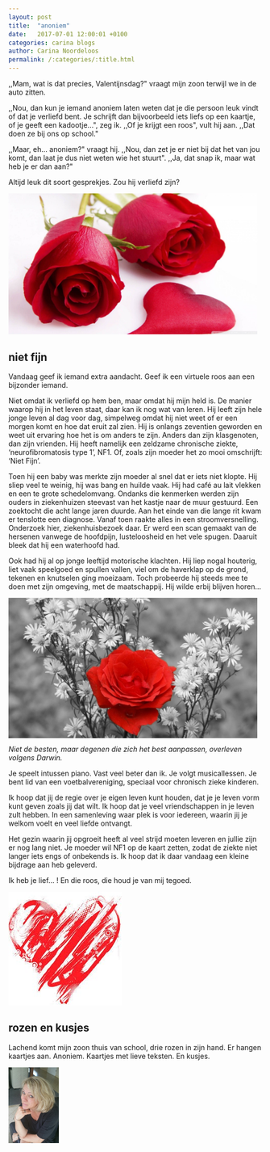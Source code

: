 ```yaml
---
layout: post
title:  "anoniem"
date:   2017-07-01 12:00:01 +0100
categories: carina blogs
author: Carina Noordeloos
permalink: /:categories/:title.html
---
```

,,Mam, wat is dat precies, Valentijnsdag?" vraagt mijn zoon terwijl we in de auto zitten.

,,Nou, dan kun je iemand anoniem laten weten dat je die persoon leuk vindt of dat je verliefd bent. Je schrijft dan bijvoorbeeld iets liefs op een kaartje, of je geeft een kadootje...", zeg ik. ,,Of je krijgt een roos", vult hij aan. ,,Dat doen ze bij ons op school."

,,Maar, eh... anoniem?" vraagt hij. ,,Nou, dan zet je er niet bij dat het van jou komt, dan laat je dus niet weten wie het stuurt". ,,Ja, dat snap ik, maar wat heb je er dan aan?"

Altijd leuk dit soort gesprekjes. Zou hij verliefd zijn?

<div style="margin:0 10px 10px 0"><img src="/assets/anoniem 1.jpg"/></div>

<h2> niet fijn </h2>

Vandaag geef ik iemand extra aandacht. Geef ik een virtuele roos aan een bijzonder iemand.

Niet omdat ik verliefd op hem ben, maar omdat hij mijn held is. De manier waarop hij in het leven staat, daar kan ik nog wat van leren. Hij leeft zijn hele jonge leven al dag voor dag, simpelweg omdat hij niet weet of er een morgen komt en hoe dat eruit zal zien. Hij is onlangs zeventien geworden en weet uit ervaring hoe het is om anders te zijn. Anders dan zijn klasgenoten, dan zijn vrienden. Hij heeft namelijk een zeldzame chronische ziekte, ‘neurofibromatosis type 1’, NF1. Of, zoals zijn moeder het zo mooi omschrijft: ‘Niet Fijn’.

Toen hij een baby was merkte zijn moeder al snel dat er iets niet klopte. Hij sliep veel te weinig, hij was bang en huilde vaak. Hij had café au lait vlekken en een te grote schedelomvang. Ondanks die kenmerken werden zijn ouders in ziekenhuizen steevast van het kastje naar de muur gestuurd. Een zoektocht die acht lange jaren duurde. Aan het einde van die lange rit kwam er tenslotte een diagnose. Vanaf toen raakte alles in een stroomversnelling. Onderzoek hier, ziekenhuisbezoek daar. Er werd een scan gemaakt van de hersenen vanwege de hoofdpijn, lusteloosheid en het vele spugen. Daaruit bleek dat hij een waterhoofd had.

Ook had hij al op jonge leeftijd motorische klachten. Hij liep nogal houterig, liet vaak speelgoed en spullen vallen, viel om de haverklap op de grond, tekenen en knutselen ging moeizaam. Toch probeerde hij steeds mee te doen met zijn omgeving, met de maatschappij. Hij wilde erbij blijven horen...

<div style="margin:0 10px 10px 0"><img src="/assets/anoniem 2.jpg"/></div>
<i>Niet de besten, maar degenen die zich het best aanpassen, overleven volgens Darwin.</i>

Je speelt intussen piano. Vast veel beter dan ik. Je volgt musicallessen. Je bent lid van een voetbalvereniging, speciaal voor chronisch zieke kinderen.

Ik hoop dat jij de regie over je eigen leven kunt houden, dat je je leven vorm kunt geven zoals jij dat wilt. Ik hoop dat je veel vriendschappen in je leven zult hebben. In een samenleving waar plek is voor iedereen, waarin jij je welkom voelt en veel liefde ontvangt.

Het gezin waarin jij opgroeit heeft al veel strijd moeten leveren en jullie zijn er nog lang niet. Je moeder wil NF1 op de kaart zetten, zodat de ziekte niet langer iets engs of onbekends is. Ik hoop dat ik daar vandaag een kleine bijdrage aan heb geleverd.

Ik heb je lief... ! En die roos, die houd je van mij tegoed.

<div style="margin:0 10px 10px 0"><img src="/assets/anoniem 3.jpg"/></div>

<h2> rozen en kusjes </h2>

Lachend komt mijn zoon thuis van school, drie rozen in zijn hand. Er hangen kaartjes aan. Anoniem. Kaartjes met lieve teksten. En kusjes.

<div style="margin:0 10px 10px 0"><img src="/assets/Carina - profiel 2019.jpg" alt="Carina Noordeloos" width="100"/></div>
